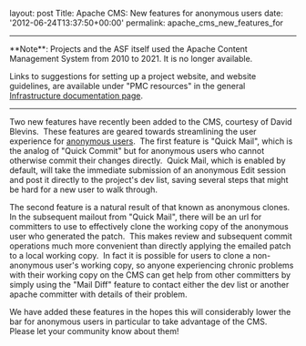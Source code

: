 
layout: post
Title: Apache CMS: New features for anonymous users
date: '2012-06-24T13:37:50+00:00'
permalink: apache_cms_new_features_for

<hr/>
**Note**: Projects and the ASF itself used the Apache Content Management System from 2010 to 2021. It is no longer available.

Links to suggestions for setting up a project website, and website guidelines, are available under "PMC resources" in the general <a href="https://infra.apache.org/doc.html" target="_blank">Infrastructure documentation page</a>.
<hr/>

<p>Two new features have recently been added to the CMS, courtesy of David Blevins.&nbsp; These features are geared towards streamlining the user experience for <a href="http://www.apache.org/dev/cmsref#non-committer">anonymous users</a>.&nbsp; The first feature is &quot;Quick Mail&quot;, which is the analog of &quot;Quick Commit&quot; but for anonymous users who cannot otherwise commit their changes directly.&nbsp; Quick Mail, which is enabled by default, will take the immediate submission of an anonymous Edit session and post it directly to the project's dev list, saving several steps that might be hard for a new user to walk through.</p> 
  <p>The second feature is a natural result of that known as anonymous clones.&nbsp; In the subsequent mailout from &quot;Quick Mail&quot;, there will be an url for committers to use to effectively clone the working copy of the anonymous user who generated the patch.&nbsp; This makes review and subsequent commit operations much more convenient than directly applying the emailed patch to a local working copy.&nbsp; In fact it is possible for users to clone a non-anonymous user's working copy, so anyone experiencing chronic problems with their working copy on the CMS can get help from other committers by simply using the &quot;Mail Diff&quot; feature to contact either the dev list or another apache committer with details of their problem.</p> 
  <p>We have added these features in the hopes this will considerably lower the bar for anonymous users in particular to take advantage of the CMS.&nbsp; Please let your community know about them!</p> 
  <p><br /></p> 
  <p><br /></p>
